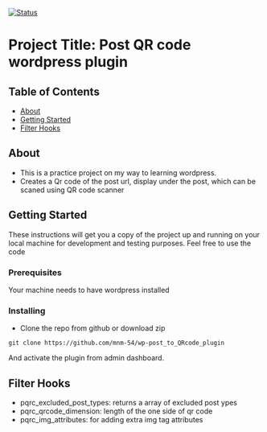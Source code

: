 [![Status](https://img.shields.io/badge/status-active-success.svg)]()

# Project Title: Post QR code wordpress plugin

## Table of Contents

- [About](#about)
- [Getting Started](#getting_started)
- [Filter Hooks](#fhooks)

## About <a name = "about"></a>

- This is a practice project on my way to learning wordpress.
- Creates a Qr code of the post url, display under the post, which can be scaned using QR code scanner

## Getting Started <a name = "getting_started"></a>

These instructions will get you a copy of the project up and running on your local machine for development and testing purposes. Feel free to use the code

### Prerequisites

Your machine needs to have wordpress installed

### Installing

- Clone the repo from github or download zip

```
git clone https://github.com/mnm-54/wp-post_to_QRcode_plugin
```

And activate the plugin from admin dashboard.

## Filter Hooks <a name = "fhooks"></a>

- pqrc_excluded_post_types: returns a array of excluded post ypes
- pqrc_qrcode_dimension: length of the one side of qr code
- pqrc_img_attributes: for adding extra img tag attributes
